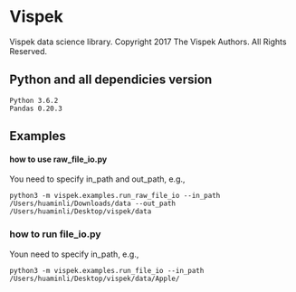 # Vispek
Vispek data science library.
Copyright 2017 The Vispek Authors. All Rights Reserved.

## Python and all dependicies version
```
Python 3.6.2
Pandas 0.20.3
```

## Examples
#### how to use raw_file_io.py
You need to specify in_path and out_path, e.g.,
```
python3 -m vispek.examples.run_raw_file_io --in_path /Users/huaminli/Downloads/data --out_path /Users/huaminli/Desktop/vispek/data
```
### how to run file_io.py
Youn need to specify in_path, e.g.,
```
python3 -m vispek.examples.run_file_io --in_path /Users/huaminli/Desktop/vispek/data/Apple/
```
